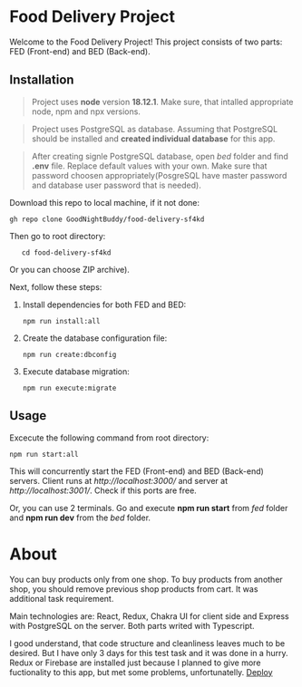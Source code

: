 # Food Delivery Project

Welcome to the Food Delivery Project! This project consists of two parts: FED (Front-end) and BED (Back-end).

## Installation

> Project uses **node** version **18.12.1**. Make sure, that intalled appropriate node, npm and npx versions.

> Project uses PostgreSQL as database. Assuming that PostgreSQL should be installed and **created individual database** for this app.

> After creating signle PostgreSQL database, open _bed_ folder and find **.env** file. Replace default values with your own. Make sure that password choosen appropriately(PosgreSQL have master password and database user password that is needed).

Download this repo to local machine, if it not done:

```
gh repo clone GoodNightBuddy/food-delivery-sf4kd
```
Then go to root directory:
```
   cd food-delivery-sf4kd
```

Or you can choose ZIP archive).

Next, follow these steps:

1. Install dependencies for both FED and BED:

   ```
   npm run install:all
   ```

2. Create the database configuration file:

   ```
   npm run create:dbconfig
   ```

3. Execute database migration:
   ```
   npm run execute:migrate
   ```

## Usage

Excecute the following command from root directory:

```
npm run start:all
```

This will concurrently start the FED (Front-end) and BED (Back-end) servers. Client runs at _http://localhost:3000/_ and server at _http://localhost:3001/_. Check if this ports are free.

Or, you can use 2 terminals. Go and execute **npm run start** from _fed_ folder and **npm run dev** from the _bed_ folder.

# About

You can buy products only from one shop. To buy products from another shop, you should remove previous shop products from cart. It was additional task requirement.

Main technologies are: React, Redux, Chakra UI for client side and Express with PostgreSQL on the server. Both parts writed with Typescript.

I good understand, that code structure and cleanliness leaves much to be desired. But I have only 3 days for this test task and it was done in a hurry. Redux or Firebase are installed just because I planned to give more fuctionality to this app, but met some problems, unfortunatelly.
[Deploy](https://food-delivery-front-end.onrender.com)
